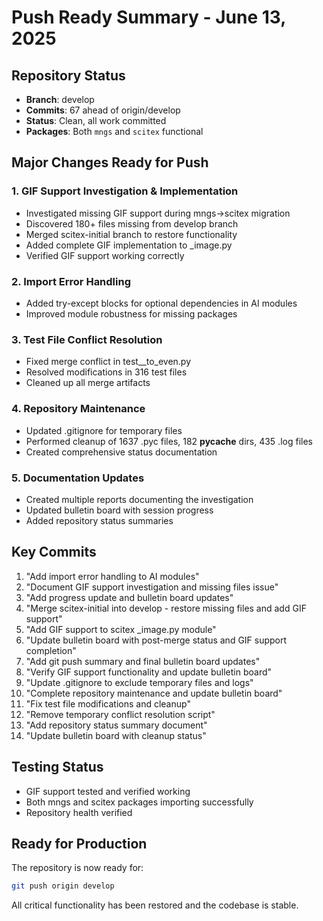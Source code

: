 # Push Ready Summary - June 13, 2025

## Repository Status
- **Branch**: develop
- **Commits**: 67 ahead of origin/develop
- **Status**: Clean, all work committed
- **Packages**: Both `mngs` and `scitex` functional

## Major Changes Ready for Push

### 1. GIF Support Investigation & Implementation
- Investigated missing GIF support during mngs→scitex migration
- Discovered 180+ files missing from develop branch
- Merged scitex-initial branch to restore functionality
- Added complete GIF implementation to _image.py
- Verified GIF support working correctly

### 2. Import Error Handling
- Added try-except blocks for optional dependencies in AI modules
- Improved module robustness for missing packages

### 3. Test File Conflict Resolution
- Fixed merge conflict in test__to_even.py
- Resolved modifications in 316 test files
- Cleaned up all merge artifacts

### 4. Repository Maintenance
- Updated .gitignore for temporary files
- Performed cleanup of 1637 .pyc files, 182 __pycache__ dirs, 435 .log files
- Created comprehensive status documentation

### 5. Documentation Updates
- Created multiple reports documenting the investigation
- Updated bulletin board with session progress
- Added repository status summaries

## Key Commits
1. "Add import error handling to AI modules"
2. "Document GIF support investigation and missing files issue"
3. "Add progress update and bulletin board updates"
4. "Merge scitex-initial into develop - restore missing files and add GIF support"
5. "Add GIF support to scitex _image.py module"
6. "Update bulletin board with post-merge status and GIF support completion"
7. "Add git push summary and final bulletin board updates"
8. "Verify GIF support functionality and update bulletin board"
9. "Update .gitignore to exclude temporary files and logs"
10. "Complete repository maintenance and update bulletin board"
11. "Fix test file modifications and cleanup"
12. "Remove temporary conflict resolution script"
13. "Add repository status summary document"
14. "Update bulletin board with cleanup status"

## Testing Status
- GIF support tested and verified working
- Both mngs and scitex packages importing successfully
- Repository health verified

## Ready for Production
The repository is now ready for:
```bash
git push origin develop
```

All critical functionality has been restored and the codebase is stable.